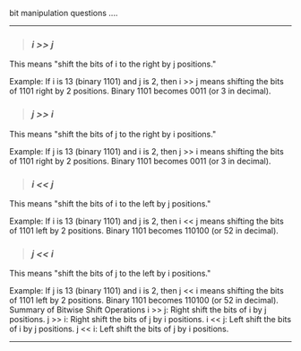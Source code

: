 bit manipulation questions
....
**************************************
> ### ***i >> j***
This means "shift the bits of i to the right by j positions."

Example: If i is 13 (binary 1101) and j is 2, then i >> j means shifting the bits of 1101 right by 2 positions.
Binary 1101 becomes 0011 (or 3 in decimal).

> ### ***j >> i***

This means "shift the bits of j to the right by i positions."

Example: If j is 13 (binary 1101) and i is 2, then j >> i means shifting the bits of 1101 right by 2 positions.
Binary 1101 becomes 0011 (or 3 in decimal).
> ### ***i << j***    
This means "shift the bits of i to the left by j positions."

Example: If i is 13 (binary 1101) and j is 2, then i << j means shifting the bits of 1101 left by 2 positions.
Binary 1101 becomes 110100 (or 52 in decimal).
> ### ***j << i***
This means "shift the bits of j to the left by i positions."

Example: If j is 13 (binary 1101) and i is 2, then j << i means shifting the bits of 1101 left by 2 positions.
Binary 1101 becomes 110100 (or 52 in decimal).
Summary of Bitwise Shift Operations
i >> j: Right shift the bits of i by j positions.
j >> i: Right shift the bits of j by i positions.
i << j: Left shift the bits of i by j positions.
j << i: Left shift the bits of j by i positions.

*******************************************************************

